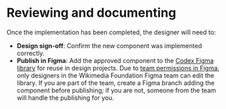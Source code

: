 # Reviewing and documenting

Once the implementation has been completed, the designer will need to:

- **Design sign-off**: Confirm the new component was implemented correctly.
- **Publish in Figma**: Add the approved component to the [Codex Figma library](https://www.figma.com/design/KoDuJMadWBXtsOtzGS4134/Codex?node-id=1891-4420&node-type=canvas&t=plW1hmguHVWs3fWZ-11) for reuse in design projects. Due to [team permissions in Figma](https://help.figma.com/hc/en-us/articles/360039970673-Team-permissions), only designers in the Wikimedia Foundation Figma team can edit the library. If you are part of the team, create a Figma branch adding the component before publishing; if you are not, someone from the team will handle the publishing for you.